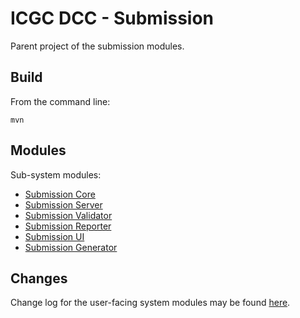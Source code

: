 ICGC DCC - Submission
===

Parent project of the submission modules.

Build
---

From the command line:

    mvn
    
Modules
---

Sub-system modules:

- [Submission Core](dcc-submission-core/README.md)
- [Submission Server](dcc-submission-server/README.md)
- [Submission Validator](dcc-submission-validator/README.md)
- [Submission Reporter](dcc-submission-reporter/README.md)
- [Submission UI](dcc-submission-ui/README.md)
- [Submission Generator](dcc-submission-generator/README.md) 

Changes
---
Change log for the user-facing system modules may be found [here](CHANGES.md).
